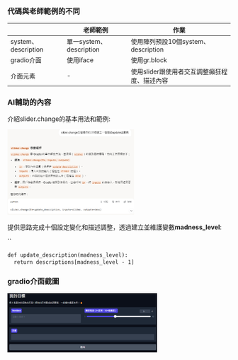 ### 代碼與老師範例的不同

|                     | 老師範例                | 作業                                         |
| ------------------- | ----------------------- | -------------------------------------------- |
| system、description | 單一system、description | 使用陣列預設10個system、description          |
| gradio介面          | 使用iface               | 使用gr.block                                 |
| 介面元素            | -                       | 使用slider跟使用者交互調整癲狂程度、描述內容 |

### AI輔助的內容

介紹slider.change的基本用法和範例:

<img src="螢幕擷取畫面 2025-04-05 193345.png" style="zoom: 33%;" />

提供思路完成十個設定變化和描述調整，透過建立並維護變數**madness_level**:

``

```
def update_description(madness_level):
  return descriptions[madness_level - 1]
```

### gradio介面截圖

<img src="image.png" style="zoom: 33%;" />
